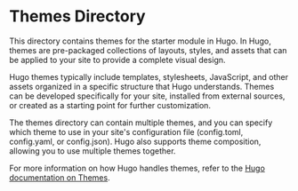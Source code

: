 # Themes Directory

This directory contains themes for the starter module in Hugo. In Hugo, themes are pre-packaged collections of layouts, styles, and assets that can be applied to your site to provide a complete visual design.

Hugo themes typically include templates, stylesheets, JavaScript, and other assets organized in a specific structure that Hugo understands. Themes can be developed specifically for your site, installed from external sources, or created as a starting point for further customization.

The themes directory can contain multiple themes, and you can specify which theme to use in your site's configuration file (config.toml, config.yaml, or config.json). Hugo also supports theme composition, allowing you to use multiple themes together.

For more information on how Hugo handles themes, refer to the [Hugo documentation on Themes](https://gohugo.io/themes/).